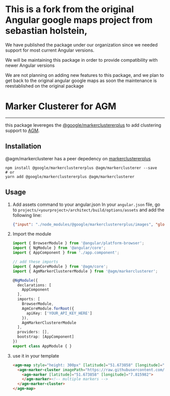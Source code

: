 # This is a fork from the original Angular google maps project from sebastian holstein,

We have published the package under our organization since we needed support for most current Angular versions.

We will be maintaining this package in order to provide compatibility with newer Angular versions

We are not planning on adding new features to this package, and we plan to get back to the original angular google maps as soon the maintenance is reestablished on the original package



# Marker Clusterer for AGM

-----

this package levereges the [@google/markerclustererplus][markerclustererplus] to add clustering support to
[AGM][agm].

## Installation

@agm/markerclusterer has a peer depedency on [markerclustererplus][markerclustererplus]

```shell
npm install @google/markerclustererplus @agm/markerclusterer --save
# or
yarn add @google/markerclustererplus @agm/markerclusterer
```

## Usage
1. Add assets command to your angular.json
    In your `angular.json` file, go to `projects/<yourproject>/architect/build/options/assets` and add the following line:
    ```json
    {"input": "./node_modules/@google/markerclustererplus/images", "glob": "*", "output": "/images"}
    ```

2. Import the module

    ```typescript
    import { BrowserModule } from '@angular/platform-browser';
    import { NgModule } from '@angular/core';
    import { AppComponent } from './app.component';

    // add these imports
    import { AgmCoreModule } from '@agm/core';
    import { AgmMarkerClustererModule } from '@agm/markerclusterer';

    @NgModule({
      declarations: [
        AppComponent
      ],
      imports: [
        BrowserModule,
        AgmCoreModule.forRoot({
          apiKey: ['YOUR_API_KEY_HERE']
        }),
        AgmMarkerClustererModule
      ],
      providers: [],
      bootstrap: [AppComponent]
    })
    export class AppModule { }
    ```
3. use it in your template

    ```html
    <agm-map style="height: 300px" [latitude]="51.673858" [longitude]="7.815982">
      <agm-marker-cluster imagePath="https://raw.githubusercontent.com/googlemaps/v3-utility-library/master/markerclustererplus/images/m">
        <agm-marker [latitude]="51.673858" [longitude]="7.815982">
        </agm-marker><!-- multiple markers -->
      </agm-marker-cluster>
    </agm-map>
    ```


[markerclustererplus]: https://github.com/googlemaps/v3-utility-library/tree/master/markerclustererplus
[agm]: https://angular-maps.com/
